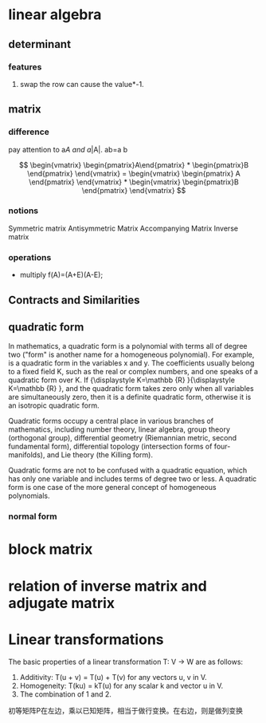 # linear algebra

## determinant
### features
1. swap the row can cause the value*-1.


## matrix
### difference
pay attention to a*A and a*|A|.
ab=a b

$$ \begin{vmatrix} \begin{pmatrix}A\end{pmatrix} * \begin{pmatrix}B \end{pmatrix} \end{vmatrix} = \begin{vmatrix} \begin{pmatrix} A \end{pmatrix} \end{vmatrix} * \begin{vmatrix} \begin{pmatrix}B \end{pmatrix} \end{vmatrix} $$ 



### notions
Symmetric matrix
Antisymmetric Matrix
Accompanying Matrix
Inverse matrix

### operations
- multiply
f(A)=(A+E)(A-E);

## Contracts and Similarities

## quadratic form
In mathematics, a quadratic form is a polynomial with terms all of degree two ("form" is another name for a homogeneous polynomial). For example,
is a quadratic form in the variables x and y. The coefficients usually belong to a fixed field K, such as the real or complex numbers, and one speaks of a quadratic form over K. If {\displaystyle K=\mathbb {R} }{\displaystyle K=\mathbb {R} }, and the quadratic form takes zero only when all variables are simultaneously zero, then it is a definite quadratic form, otherwise it is an isotropic quadratic form.

Quadratic forms occupy a central place in various branches of mathematics, including number theory, linear algebra, group theory (orthogonal group), differential geometry (Riemannian metric, second fundamental form), differential topology (intersection forms of four-manifolds), and Lie theory (the Killing form).

Quadratic forms are not to be confused with a quadratic equation, which has only one variable and includes terms of degree two or less. A quadratic form is one case of the more general concept of homogeneous polynomials.

### normal form

# block matrix

# relation of inverse matrix and adjugate matrix


# Linear transformations
The basic properties of a linear transformation T: V → W are as follows:

1. Additivity: T(u + v) = T(u) + T(v) for any vectors u, v in V.
2. Homogeneity: T(ku) = kT(u) for any scalar k and vector u in V.
3. The combination of 1 and 2.

初等矩阵P在左边，乘以已知矩阵，相当于做行变换。在右边，则是做列变换
